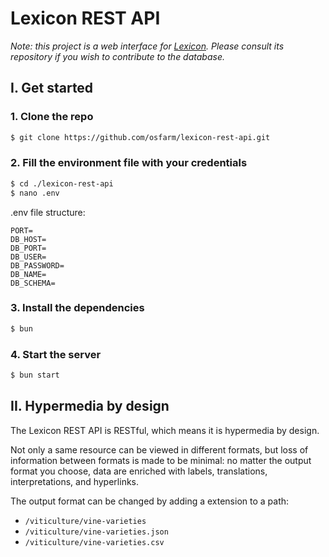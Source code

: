 # Lexicon REST API

_Note: this project is a web interface for [Lexicon](https://github.com/osfarm/lexicon). Please consult its repository if you wish to contribute to the database._

## I. Get started

### 1. Clone the repo

```sh
$ git clone https://github.com/osfarm/lexicon-rest-api.git
```

### 2. Fill the environment file with your credentials

```sh
$ cd ./lexicon-rest-api
$ nano .env
```

.env file structure:

```env
PORT=
DB_HOST=
DB_PORT=
DB_USER=
DB_PASSWORD=
DB_NAME=
DB_SCHEMA=
```

### 3. Install the dependencies

```sh
$ bun
```

### 4. Start the server

```sh
$ bun start
```

## II. Hypermedia by design

The Lexicon REST API is RESTful, which means it is hypermedia by design.

Not only a same resource can be viewed in different formats, but loss of information between formats is made to be minimal: no matter the output format you choose, data are enriched with labels, translations, interpretations, and hyperlinks.

The output format can be changed by adding a extension to a path:

- `/viticulture/vine-varieties`
- `/viticulture/vine-varieties.json`
- `/viticulture/vine-varieties.csv`
